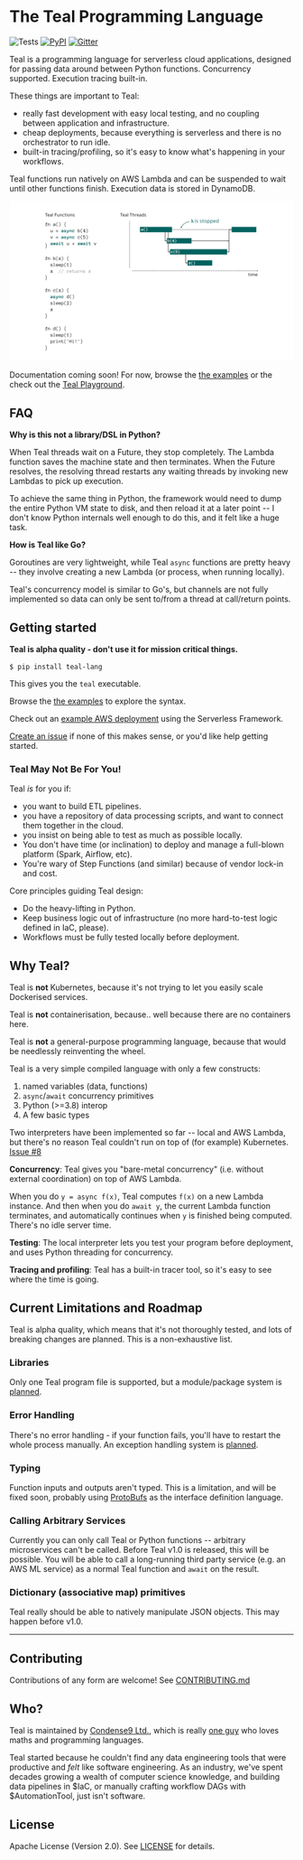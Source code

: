 # The Teal Programming Language

![Tests](https://github.com/condense9/teal-lang/workflows/Build/badge.svg?branch=master) [![PyPI](https://badge.fury.io/py/teal-lang.svg)](https://pypi.org/project/teal-lang) [![Gitter](https://badges.gitter.im/Teal-Lang/community.svg)](https://gitter.im/Teal-Lang/community?utm_source=badge&utm_medium=badge&utm_campaign=pr-badge)

Teal is a programming language for serverless cloud applications, designed for
passing data around between Python functions. Concurrency supported. Execution
tracing built-in.

These things are important to Teal:
- really fast development with easy local testing, and no coupling between
  application and infrastructure.
- cheap deployments, because everything is serverless and there is no
  orchestrator to run idle.
- built-in tracing/profiling, so it's easy to know what's happening in your
  workflows.
  
Teal functions run natively on AWS Lambda and can be suspended to wait until
other functions finish. Execution data is stored in DynamoDB.

![Concurrency](doc/functions.png)

Documentation coming soon! For now, browse the [the examples](test/examples) or
the check out the [Teal Playground](https://www.condense9.com/playground).


## FAQ

**Why is this not a library/DSL in Python?**

When Teal threads wait on a Future, they stop completely. The Lambda function
saves the machine state and then terminates. When the Future resolves, the
resolving thread restarts any waiting threads by invoking new Lambdas to pick up
execution.

To achieve the same thing in Python, the framework would need to dump the entire
Python VM state to disk, and then reload it at a later point -- I don't know
Python internals well enough to do this, and it felt like a huge task.

**How is Teal like Go?**

Goroutines are very lightweight, while Teal `async` functions are pretty heavy --
they involve creating a new Lambda (or process, when running locally).

Teal's concurrency model is similar to Go's, but channels are not fully
implemented so data can only be sent to/from a thread at call/return points.


## Getting started

**Teal is alpha quality - don't use it for mission critical things.**

```shell
$ pip install teal-lang
```

This gives you the `teal` executable.

Browse the [the examples](test/examples) to explore the syntax.

Check out an [example AWS deployment](examples/hello/serverless.yml) using the
Serverless Framework.

[Create an issue](https://github.com/condense9/teal-lang/issues) if none of this
makes sense, or you'd like help getting started.


### Teal May Not Be For You!

Teal *is* for you if:
- you want to build ETL pipelines.
- you have a repository of data processing scripts, and want to connect them
  together in the cloud.
- you insist on being able to test as much as possible locally.
- You don't have time (or inclination) to deploy and manage a full-blown
  platform (Spark, Airflow, etc).
- You're wary of Step Functions (and similar) because of vendor lock-in and cost.

Core principles guiding Teal design:
- Do the heavy-lifting in Python.
- Keep business logic out of infrastructure (no more hard-to-test logic defined
  in IaC, please).
- Workflows must be fully tested locally before deployment.


## Why Teal?

Teal is **not** Kubernetes, because it's not trying to let you easily scale
Dockerised services.

Teal is **not** containerisation, because.. well because there are no containers
here.

Teal is **not** a general-purpose programming language, because that would be
needlessly reinventing the wheel.

Teal is a very simple compiled language with only a few constructs:

1. named variables (data, functions)
2. `async`/`await` concurrency primitives 
3. Python (>=3.8) interop
4. A few basic types

Two interpreters have been implemented so far -- local and AWS Lambda, but
there's no reason Teal couldn't run on top of (for example) Kubernetes. [Issue
#8](https://github.com/condense9/teal-lang/issues/8)

**Concurrency**: Teal gives you "bare-metal concurrency" (i.e. without external
coordination) on top of AWS Lambda.

When you do `y = async f(x)`, Teal computes `f(x)` on a new Lambda instance. And
then when you do `await y`, the current Lambda function terminates, and
automatically continues when `y` is finished being computed. There's no idle
server time.

**Testing**: The local interpreter lets you test your program before deployment,
and uses Python threading for concurrency.

**Tracing and profiling**: Teal has a built-in tracer tool, so it's easy to see
where the time is going.


## Current Limitations and Roadmap

Teal is alpha quality, which means that it's not thoroughly tested, and lots of
breaking changes are planned. This is a non-exhaustive list.

### Libraries

Only one Teal program file is supported, but a module/package system is
[planned](https://github.com/condense9/teal-lang/issues/9).

### Error Handling

There's no error handling - if your function fails, you'll have to restart the
whole process manually. An exception handling system is
[planned](https://github.com/condense9/teal-lang/issues/1).

### Typing

Function inputs and outputs aren't typed. This is a limitation, and will be
fixed soon, probably using
[ProtoBufs](https://developers.google.com/protocol-buffers/) as the interface
definition language.

### Calling Arbitrary Services

Currently you can only call Teal or Python functions -- arbitrary microservices
can't be called. Before Teal v1.0 is released, this will be possible. You will
be able to call a long-running third party service (e.g. an AWS ML service) as a
normal Teal function and `await` on the result.

### Dictionary (associative map) primitives

Teal really should be able to natively manipulate JSON objects. This may happen
before v1.0.

---


## Contributing

Contributions of any form are welcome! See [CONTRIBUTING.md](CONTRIBUTING.md)


## Who?

Teal is maintained by [Condense9 Ltd.](https://www.condense9.com/), which is
really [one guy](https://www.linkedin.com/in/rmhsilva/) who loves maths and
programming languages.

Teal started because he couldn't find any data engineering tools that were
productive and *felt* like software engineering. As an industry, we've spent
decades growing a wealth of computer science knowledge, and building data
pipelines in $IaC, or manually crafting workflow DAGs with $AutomationTool, just
isn't software.


## License

Apache License (Version 2.0). See [LICENSE](LICENSE) for details.
